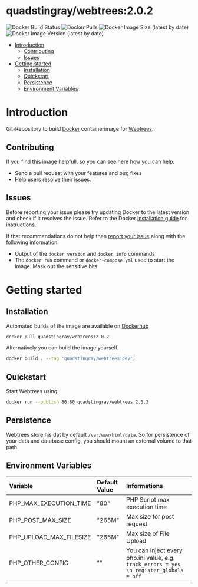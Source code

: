# quadstingray/webtrees:2.0.2

![Docker Build Status](https://img.shields.io/docker/build/quadstingray/webtrees) ![Docker Pulls](https://img.shields.io/docker/pulls/quadstingray/webtrees) ![Docker Image Size (latest by date)](https://img.shields.io/docker/image-size/quadstingray/webtrees) ![Docker Image Version (latest by date)](https://img.shields.io/docker/v/quadstingray/webtrees) 

- [Introduction](#introduction)
  - [Contributing](#contributing)
  - [Issues](#issues)
- [Getting started](#getting-started)
  - [Installation](#installation)
  - [Quickstart](#quickstart)
  - [Persistence](#persistence)
  - [Environment Variables](#environment-variables)

# Introduction
Git-Repository to build [Docker](https://www.docker.com/) containerimage for [Webtrees](https://github.com/fisharebest/webtrees).

## Contributing
If you find this image helpfull, so you can see here how you can help:
- Send a pull request with your features and bug fixes
- Help users resolve their [issues](https://github.com/QuadStingray/docker-webtrees/issues).

## Issues
Before reporting your issue please try updating Docker to the latest version and check if it resolves the issue. Refer to the Docker [installation guide](https://docs.docker.com/installation) for instructions.

If that recommendations do not help then [report your issue](../../issues/new) along with the following information:

- Output of the `docker version` and `docker info` commands
- The `docker run` command or `docker-compose.yml` used to start the
  image. Mask out the sensitive bits.

# Getting started
## Installation
Automated builds of the image are available on
[Dockerhub](https://hub.docker.com/r/quadstingray/webtrees)

```bash
docker pull quadstingray/webtrees:2.0.2
```

Alternatively you can build the image yourself.
```bash
docker build . --tag 'quadstingray/webtrees:dev';
```

## Quickstart
Start Webtrees using:

```bash
docker run --publish 80:80 quadstingray/webtrees:2.0.2
```

## Persistence
Webtrees store his dat by default  `/var/www/html/data`. So for persistence of your data and database config, you should mount an external volume to that path.

## Environment Variables

| Variable                       | Default Value    | Informations                                                                             |
|:-------------------------------|:-----------------|:-----------------------------------------------------------------------------------------|
| PHP_MAX_EXECUTION_TIME         | "80"             |  PHP Script max execution time                                                           |
| PHP_POST_MAX_SIZE              | "265M"           |  Max size for post request                                                               |
| PHP_UPLOAD_MAX_FILESIZE        | "265M"           |  Max size of File Upload                                                                 |
| PHP_OTHER_CONFIG               | ""               |  You can inject every php.ini value, e.g. `track_errors = yes \n register_globals = off` |
